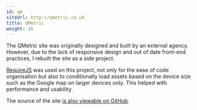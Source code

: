 ```yaml
---
id: qm
siteUrl: http://qmetric.co.uk
title: QMetric
weight: 16
---
```


The QMetric site was originally designed and built by an external agency.
However, due to the lack of responsive design and out of date front-end
practices, I rebuilt the site as a side project.

[RequireJS](http://requirejs.org) was used on this project, not only for the
ease of code organisation but also to conditionally load assets based on the
device size such as the Google map on larger devices only. This helped with
performance and usability.

The source of the site [is also viewable on GitHub](https://github.com/qmetric/qmg-website).

